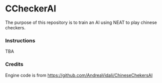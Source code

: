 # CCheckerAI
The purpose of this repository is to train an AI using NEAT to
play chinese checkers.

### Instructions
TBA

### Credits
Engine code is from https://github.com/AndreaVidali/ChineseChekersAI
